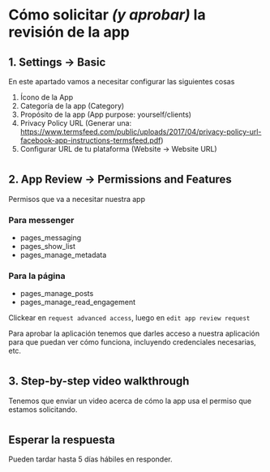 # Cómo solicitar *(y aprobar)* la revisión de la app

## **1. Settings → Basic**

En este apartado vamos a necesitar configurar las siguientes cosas
1. Ícono de la App
2. Categoría de la app (Category)
3. Propósito de la app (App purpose: yourself/clients)
4. Privacy Policy URL (Generar una: https://www.termsfeed.com/public/uploads/2017/04/privacy-policy-url-facebook-app-instructions-termsfeed.pdf)
5. Configurar URL de tu plataforma (Website → Website URL)

#

## **2. App Review → Permissions and Features**
Permisos que va a necesitar nuestra app
### Para messenger
- pages_messaging
- pages_show_list
- pages_manage_metadata

### Para la página
- pages_manage_posts
- pages_manage_read_engagement


Clickear en `request advanced access`, luego en `edit app review request`

Para aprobar la aplicación tenemos que darles acceso a nuestra aplicación para que puedan ver cómo funciona, incluyendo credenciales necesarias, etc.

#

## **3. Step-by-step video walkthrough**
Tenemos que enviar un video acerca de cómo la app usa el permiso que estamos solicitando.

#

## **Esperar la respuesta**
Pueden tardar hasta 5 días hábiles en responder.
